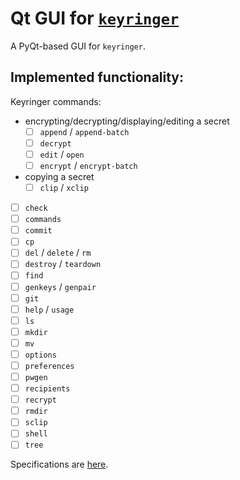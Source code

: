 # Qt GUI for [`keyringer`](https://keyringer.pw/)

A PyQt-based GUI for `keyringer`.

## Implemented functionality:

Keyringer commands:

 - encrypting/decrypting/displaying/editing a secret
    - [ ] `append` / `append-batch`
    - [ ] `decrypt`
    - [ ] `edit` / `open`
    - [ ] `encrypt` / `encrypt-batch`
 - copying a secret
    - [ ] `clip` / `xclip`
 - [ ] `check`
 - [ ] `commands`
 - [ ] `commit`
 - [ ] `cp`
 - [ ] `del` / `delete` / `rm`
 - [ ] `destroy` / `teardown`
 - [ ] `find`
 - [ ] `genkeys` / `genpair`
 - [ ] `git`
 - [ ] `help` / `usage`
 - [ ] `ls`
 - [ ] `mkdir`
 - [ ] `mv`
 - [ ] `options`
 - [ ] `preferences`
 - [ ] `pwgen`
 - [ ] `recipients`
 - [ ] `recrypt`
 - [ ] `rmdir`
 - [ ] `sclip`
 - [ ] `shell`
 - [ ] `tree`

Specifications are [here](SPECS.md).
